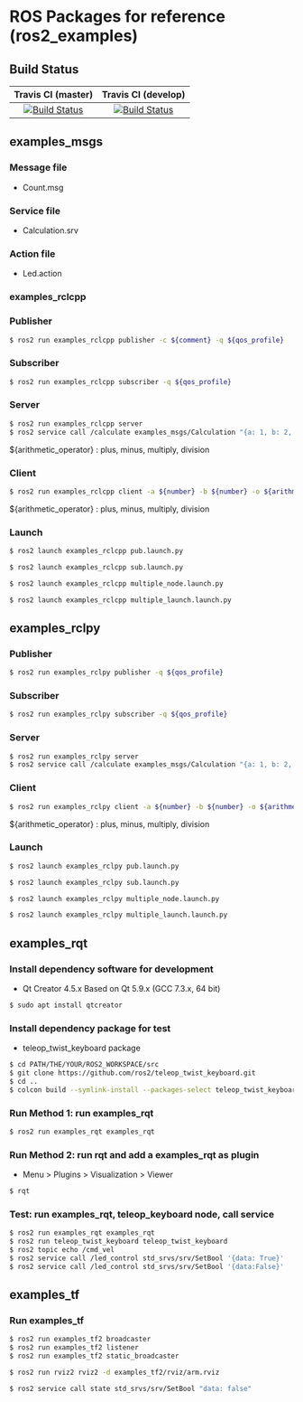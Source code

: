 # ROS Packages for reference (ros2_examples)

## Build Status
|Travis CI (master)|Travis CI (develop)|
|:---:|:---:|
|[![Build Status](https://travis-ci.com/ROBOTIS-Platform/ros2_examples.svg?token=yZqTAoWyh1dviVKqstdx&branch=master)](https://travis-ci.com/ROBOTIS-Platform/ros2_examples)|[![Build Status](https://travis-ci.com/ROBOTIS-Platform/ros2_examples.svg?token=yZqTAoWyh1dviVKqstdx&branch=develop)](https://travis-ci.com/ROBOTIS-Platform/ros2_examples)|

## examples_msgs

### Message file
- Count.msg

### Service file
- Calculation.srv

### Action file
- Led.action

### examples_rclcpp

### Publisher
```bash
$ ros2 run examples_rclcpp publisher -c ${comment} -q ${qos_profile}
```

### Subscriber
```bash
$ ros2 run examples_rclcpp subscriber -q ${qos_profile}
```

### Server
```bash
$ ros2 run examples_rclcpp server
$ ros2 service call /calculate examples_msgs/Calculation "{a: 1, b: 2, arithmetic_operator: "plus"}"
```

${arithmetic_operator} : plus, minus, multiply, division

### Client
```bash
$ ros2 run examples_rclcpp client -a ${number} -b ${number} -o ${arithmetic_operator}
```

${arithmetic_operator} : plus, minus, multiply, division

### Launch
```bash
$ ros2 launch examples_rclcpp pub.launch.py
```

```bash
$ ros2 launch examples_rclcpp sub.launch.py
```

```bash
$ ros2 launch examples_rclcpp multiple_node.launch.py
```

```bash
$ ros2 launch examples_rclcpp multiple_launch.launch.py
```

## examples_rclpy

### Publisher
```bash
$ ros2 run examples_rclpy publisher -q ${qos_profile}
```

### Subscriber
```bash
$ ros2 run examples_rclpy subscriber -q ${qos_profile}
```

### Server
```bash
$ ros2 run examples_rclpy server
$ ros2 service call /calculate examples_msgs/Calculation "{a: 1, b: 2, arithmetic_operator: "plus"}"
```

### Client
```bash
$ ros2 run examples_rclpy client -a ${number} -b ${number} -o ${arithmetic_operator}
```

${arithmetic_operator} : plus, minus, multiply, division

### Launch
```bash
$ ros2 launch examples_rclpy pub.launch.py
```

```bash
$ ros2 launch examples_rclpy sub.launch.py
```

```bash
$ ros2 launch examples_rclpy multiple_node.launch.py
```

```bash
$ ros2 launch examples_rclpy multiple_launch.launch.py
```

## examples_rqt

### Install dependency software for development
- Qt Creator 4.5.x Based on Qt 5.9.x (GCC 7.3.x, 64 bit)
```bash
$ sudo apt install qtcreator
```

### Install dependency package for test
- teleop_twist_keyboard package
```bash
$ cd PATH/THE/YOUR/ROS2_WORKSPACE/src
$ git clone https://github.com/ros2/teleop_twist_keyboard.git
$ cd ..
$ colcon build --symlink-install --packages-select teleop_twist_keyboard
```

### Run Method 1: run examples_rqt
```bash
$ ros2 run examples_rqt examples_rqt
```

### Run Method 2: run rqt and add a examples_rqt as plugin
- Menu > Plugins > Visualization > Viewer
```bash
$ rqt
```

### Test: run examples_rqt, teleop_keyboard node, call service
```bash
$ ros2 run examples_rqt examples_rqt
$ ros2 run teleop_twist_keyboard teleop_twist_keyboard
$ ros2 topic echo /cmd_vel
$ ros2 service call /led_control std_srvs/srv/SetBool '{data: True}'
$ ros2 service call /led_control std_srvs/srv/SetBool '{data:False}'
```

## examples_tf

### Run examples_tf
```bash
$ ros2 run examples_tf2 broadcaster
$ ros2 run examples_tf2 listener
$ ros2 run examples_tf2 static_broadcaster
```

```bash
$ ros2 run rviz2 rviz2 -d examples_tf2/rviz/arm.rviz
```

```bash
$ ros2 service call state std_srvs/srv/SetBool "data: false"
```
